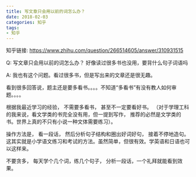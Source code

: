 ```yaml
---
title: 写文章只会用以前的词怎么办？
date: 2018-02-03
categories: 知乎
tags: 
- 知乎
---
```


知乎链接: https://www.zhihu.com/question/266514605/answer/310931515

<!-- more -->

Q: 写文章只会用以前的词怎么办？
好像读过很多书也没用，要背什么句子词语吗

A: 我也有这个问题。看过很多书，但是写出来的文章还是很无趣。

看到很多回答说，题主还是要多看书。。。。不知道“多看书”有没有教人如何审题。。。。

根据我最近学习的经验， 不需要多看书， 甚至不一定要看好书。 （对于学理工科的我来说，看文学类的书完全没有用，但一提到写作， 推荐的必然是文学类的书。世界上真的不只有小说一种文体需要练习）。

操作方法是， 看一段话， 然后分析句子结构和圈出好词好句， 接着不停地造句。这其实就是小学语文练习和考试的方法。虽然简单，但很有效。学英语和日语也可以这样来。

不要贪多， 每天学个几个词，练几个句子， 分析一段话，一个礼拜就能看到效果。
